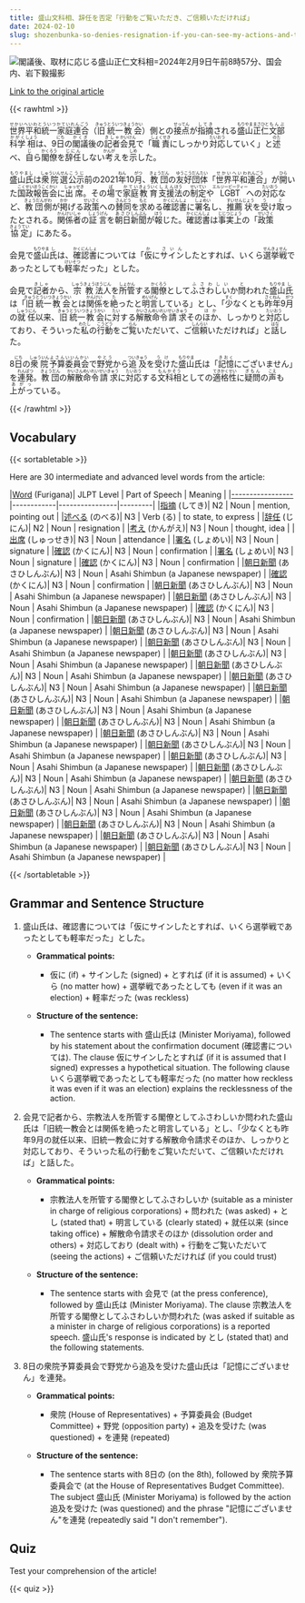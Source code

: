 ```yaml
---
title: 盛山文科相、辞任を否定「行動をご覧いただき、ご信頼いただければ」
date: 2024-02-10
slug: shozenbunka-so-denies-resignation-if-you-can-see-my-actions-and-trust-me
---
```


![閣議後、取材に応じる盛山正仁文科相=2024年2月9日午前8時57分、国会内、岩下毅撮影](https://www.asahicom.jp/imgopt/img/e773764905/comm_L/AS20240209001420.jpg "閣議後、取材に応じる盛山正仁文科相=2024年2月9日午前8時57分、国会内、岩下毅撮影")

[Link to the original article](https://asahi.com/articles/ASS293JP1S29UTIL002.html?iref=pc_national_top__n)

{{< rawhtml >}}
<p><ruby>世界平和統一家庭連合<rt>せかいへいわとういつかていれんごう</rt></ruby>（<ruby>旧<rt>きゅう</rt></ruby><ruby>統一<rt>とういつ</rt></ruby><ruby>教会<rt>きょうかい</rt></ruby>）側との<ruby>接点<rt>せってん</rt></ruby>が<ruby>指摘<rt>してき</rt></ruby>される<ruby>盛山<rt>もりやま</rt></ruby><ruby>正仁<rt>まさひと</rt></ruby><ruby>文部<rt>もんぶ</rt></ruby><ruby>科学<rt>かがく</rt></ruby><ruby>相<rt>しょう</rt></ruby>は、9<ruby>日<rt>にち</rt></ruby>の<ruby>閣議<rt>かくぎ</rt></ruby>後の<ruby>記者<rt>きしゃ</rt></ruby><ruby>会見<rt>かいけん</rt></ruby>で「<ruby>職責<rt>しょくせき</rt></ruby>にしっかり<ruby>対応<rt>たいおう</rt></ruby>していく」と<ruby>述<rt>のた</rt></ruby>べ、<ruby>自<rt>じ</rt></ruby>ら<ruby>閣僚<rt>かくろう</rt></ruby>を<ruby>辞任<rt>じにん</rt></ruby>しない<ruby>考<rt>かんが</rt></ruby>えを<ruby>示<rt>しめ</rt></ruby>した。</p>

<p><ruby>盛山氏<rt>もりやまし</rt></ruby>は<ruby>衆院選<rt>しゅういんせん</rt></ruby><ruby>公示<rt>こうじ</rt></ruby>前の2021<ruby>年<rt>ねん</rt></ruby>10<ruby>月<rt>がつ</rt></ruby>、<ruby>教団<rt>きょうだん</rt></ruby>の<ruby>友好<rt>ゆうこう</rt></ruby><ruby>団体<rt>だんたい</rt></ruby>「<ruby>世界<rt>せかい</rt></ruby><ruby>平和<rt>へいわ</rt></ruby><ruby>連合<rt>れんごう</rt></ruby>」が<ruby>開<rt>ひら</rt></ruby>いた<ruby>国政<rt>こくせい</rt></ruby><ruby>報告<rt>ほうこく</rt></ruby><ruby>会<rt>かい</rt></ruby>に<ruby>出席<rt>しゅっせき</rt></ruby>。その<ruby>場<rt>ば</rt></ruby>で<ruby>家庭<rt>かてい</rt></ruby><ruby>教育<rt>きょういく</rt></ruby><ruby>支援<rt>しえん</rt></ruby><ruby>法<rt>ほう</rt></ruby>の<ruby>制定<rt>せいてい</rt></ruby>や<ruby>LGBT<rt>エルジービーティー</rt></ruby>への<ruby>対応<rt>たいおう</rt></ruby>など、<ruby>教団<rt>きょうだん</rt></ruby><ruby>側<rt>がわ</rt></ruby>が<ruby>掲<rt>かか</rt></ruby>げる<ruby>政策<rt>せいさく</rt></ruby>への<ruby>賛同<rt>さんどう</rt></ruby>を<ruby>求<rt>もと</rt></ruby>める<ruby>確認<rt>かくにん</rt></ruby><ruby>書<rt>しょ</rt></ruby>に<ruby>署名<rt>しょめい</rt></ruby>し、<ruby>推薦<rt>すいせん</rt></ruby><ruby>状<rt>じょう</rt></ruby>を<ruby>受<rt>う</rt></ruby>け<ruby>取<rt>と</rt></ruby>ったとされる。<ruby>関係者<rt>かんけいしゃ</rt></ruby>の<ruby>証言<rt>しょうげん</rt></ruby>を<ruby>朝日<rt>あさひ</rt></ruby><ruby>新聞<rt>しんぶん</rt></ruby>が<ruby>報<rt>ほう</rt></ruby>じた。<ruby>確認<rt>かくにん</rt></ruby><ruby>書<rt>しょ</rt></ruby>は<ruby>事実上<rt>じじつじょう</rt></ruby>の「<ruby>政策<rt>せいさく</rt></ruby><ruby>協定<rt>きょうてい</rt></ruby>」に<ruby>あたる<rt></rt></ruby>。</p>

<p>会見で<ruby>盛山<rt>もりやま</rt>氏<rt>し</rt></ruby>は、<ruby>確認<rt>かくにん</rt>書<rt>しょ</rt>については「<ruby>仮<rt>か</rt>に<ruby>サイン<rt>さいん</rt></ruby>したとすれば、いくら<ruby>選挙<rt>せんきょ</rt>戦<rt>せん</rt></ruby>であったとしても<ruby>軽率<rt>けいそつ</rt></ruby>だった」とした。</p>

<p>会見で<ruby>記者<rt>きしゃ</rt></ruby>から、<ruby>宗教<rt>しゅうきょう</rt></ruby><ruby>法人<rt>ほうじん</rt></ruby>を<ruby>所管<rt>しょかん</rt></ruby>する<ruby>閣僚<rt>かくろう</rt></ruby>として<ruby>ふさわしい<rt>ふさわしい</rt></ruby>か<ruby>問<rt>と</rt></ruby>われた<ruby>盛山<rt>もりやま</rt></ruby><ruby>氏<rt>し</rt></ruby>は「<ruby>旧<rt>きゅう</rt></ruby><ruby>統一<rt>とういつ</rt></ruby><ruby>教会<rt>きょうかい</rt></ruby>とは<ruby>関係<rt>かんけい</rt></ruby>を<ruby>絶<rt>た</rt></ruby>ったと<ruby>明言<rt>めいげん</rt></ruby>している」とし、「<ruby>少<rt>すく</rt></ruby>なくとも<ruby>昨年<rt>さくねん</rt></ruby>9<ruby>月<rt>がつ</rt></ruby>の<ruby>就任<rt>しゅうにん</rt></ruby>以来、<ruby>旧<rt>きゅう</rt></ruby><ruby>統一<rt>とういつ</rt></ruby><ruby>教会<rt>きょうかい</rt></ruby>に<ruby>対<rt>たい</rt></ruby>する<ruby>解散<rt>かいさん</rt></ruby><ruby>命令<rt>めいれい</rt></ruby><ruby>請求<rt>せいきゅう</rt></ruby>その<ruby>ほか<rt>ほか</rt></ruby>、しっかりと<ruby>対応<rt>たいおう</rt></ruby>しており、そういった<ruby>私<rt>わたし</rt></ruby>の<ruby>行動<rt>こうどう</rt></ruby>をご<ruby>覧<rt>らん</rt></ruby>いただいて、ご<ruby>信頼<rt>しんらい</rt></ruby>いただければ」と<ruby>話<rt>はな</rt></ruby>した。</p>

<p>8<ruby>日<rt>にち</rt></ruby>の<ruby>衆院<rt>しゅういん</rt></ruby><ruby>予算<rt>よさん</rt></ruby><ruby>委員会<rt>いいんかい</rt></ruby>で<ruby>野党<rt>やとう</rt></ruby>から<ruby>追及<rt>ついきゅう</rt></ruby>を<ruby>受け<rt>うけ</rt></ruby>た<ruby>盛山<rt>もりやま</rt></ruby>氏は「<ruby>記憶<rt>きおく</rt></ruby>にございません」を<ruby>連発<rt>れんぱつ</rt></ruby>。<ruby>教団<rt>きょうだん</rt></ruby>の<ruby>解散<rt>かいさん</rt></ruby><ruby>命令<rt>めいれい</rt></ruby><ruby>請求<rt>せいきゅう</rt></ruby>に<ruby>対応<rt>たいおう</rt></ruby>する<ruby>文科相<rt>もんかそう</rt></ruby>としての<ruby>適格性<rt>てきかくせい</rt></ruby>に<ruby>疑問<rt>ぎもん</rt></ruby>の<ruby>声<rt>こえ</rt></ruby>も<ruby>上がっ<rt>あがっ</rt></ruby>ている。</p>
{{< /rawhtml >}}

## Vocabulary


{{< sortabletable >}}

Here are 30 intermediate and advanced level words from the article:

|[Word](https://jisho.org/search/Word) (Furigana)| JLPT Level | Part of Speech | Meaning |
|[-----------------](https://jisho.org/search/-----------------)|------------|----------------|---------|
|[指摘](https://jisho.org/search/%E6%8C%87%E6%91%98) (してき)| N2 | Noun | mention, pointing out |
|[述べる](https://jisho.org/search/%E8%BF%B0%E3%81%B9%E3%82%8B) (のべる)| N3 | Verb (る) | to state, to express |
|[辞任](https://jisho.org/search/%E8%BE%9E%E4%BB%BB) (じにん)| N2 | Noun | resignation |
|[考え](https://jisho.org/search/%E8%80%83%E3%81%88) (かんがえ)| N3 | Noun | thought, idea |
|[出席](https://jisho.org/search/%E5%87%BA%E5%B8%AD) (しゅっせき)| N3 | Noun | attendance |
|[署名](https://jisho.org/search/%E7%BD%B2%E5%90%8D) (しょめい)| N3 | Noun | signature |
|[確認](https://jisho.org/search/%E7%A2%BA%E8%AA%8D) (かくにん)| N3 | Noun | confirmation |
|[署名](https://jisho.org/search/%E7%BD%B2%E5%90%8D) (しょめい)| N3 | Noun | signature |
|[確認](https://jisho.org/search/%E7%A2%BA%E8%AA%8D) (かくにん)| N3 | Noun | confirmation |
|[朝日新聞](https://jisho.org/search/%E6%9C%9D%E6%97%A5%E6%96%B0%E8%81%9E) (あさひしんぶん)| N3 | Noun | Asahi Shimbun (a Japanese newspaper) |
|[確認](https://jisho.org/search/%E7%A2%BA%E8%AA%8D) (かくにん)| N3 | Noun | confirmation |
|[朝日新聞](https://jisho.org/search/%E6%9C%9D%E6%97%A5%E6%96%B0%E8%81%9E) (あさひしんぶん)| N3 | Noun | Asahi Shimbun (a Japanese newspaper) |
|[朝日新聞](https://jisho.org/search/%E6%9C%9D%E6%97%A5%E6%96%B0%E8%81%9E) (あさひしんぶん)| N3 | Noun | Asahi Shimbun (a Japanese newspaper) |
|[確認](https://jisho.org/search/%E7%A2%BA%E8%AA%8D) (かくにん)| N3 | Noun | confirmation |
|[朝日新聞](https://jisho.org/search/%E6%9C%9D%E6%97%A5%E6%96%B0%E8%81%9E) (あさひしんぶん)| N3 | Noun | Asahi Shimbun (a Japanese newspaper) |
|[朝日新聞](https://jisho.org/search/%E6%9C%9D%E6%97%A5%E6%96%B0%E8%81%9E) (あさひしんぶん)| N3 | Noun | Asahi Shimbun (a Japanese newspaper) |
|[朝日新聞](https://jisho.org/search/%E6%9C%9D%E6%97%A5%E6%96%B0%E8%81%9E) (あさひしんぶん)| N3 | Noun | Asahi Shimbun (a Japanese newspaper) |
|[朝日新聞](https://jisho.org/search/%E6%9C%9D%E6%97%A5%E6%96%B0%E8%81%9E) (あさひしんぶん)| N3 | Noun | Asahi Shimbun (a Japanese newspaper) |
|[朝日新聞](https://jisho.org/search/%E6%9C%9D%E6%97%A5%E6%96%B0%E8%81%9E) (あさひしんぶん)| N3 | Noun | Asahi Shimbun (a Japanese newspaper) |
|[朝日新聞](https://jisho.org/search/%E6%9C%9D%E6%97%A5%E6%96%B0%E8%81%9E) (あさひしんぶん)| N3 | Noun | Asahi Shimbun (a Japanese newspaper) |
|[朝日新聞](https://jisho.org/search/%E6%9C%9D%E6%97%A5%E6%96%B0%E8%81%9E) (あさひしんぶん)| N3 | Noun | Asahi Shimbun (a Japanese newspaper) |
|[朝日新聞](https://jisho.org/search/%E6%9C%9D%E6%97%A5%E6%96%B0%E8%81%9E) (あさひしんぶん)| N3 | Noun | Asahi Shimbun (a Japanese newspaper) |
|[朝日新聞](https://jisho.org/search/%E6%9C%9D%E6%97%A5%E6%96%B0%E8%81%9E) (あさひしんぶん)| N3 | Noun | Asahi Shimbun (a Japanese newspaper) |
|[朝日新聞](https://jisho.org/search/%E6%9C%9D%E6%97%A5%E6%96%B0%E8%81%9E) (あさひしんぶん)| N3 | Noun | Asahi Shimbun (a Japanese newspaper) |
|[朝日新聞](https://jisho.org/search/%E6%9C%9D%E6%97%A5%E6%96%B0%E8%81%9E) (あさひしんぶん)| N3 | Noun | Asahi Shimbun (a Japanese newspaper) |
|[朝日新聞](https://jisho.org/search/%E6%9C%9D%E6%97%A5%E6%96%B0%E8%81%9E) (あさひしんぶん)| N3 | Noun | Asahi Shimbun (a Japanese newspaper) |
|[朝日新聞](https://jisho.org/search/%E6%9C%9D%E6%97%A5%E6%96%B0%E8%81%9E) (あさひしんぶん)| N3 | Noun | Asahi Shimbun (a Japanese newspaper) |
|[朝日新聞](https://jisho.org/search/%E6%9C%9D%E6%97%A5%E6%96%B0%E8%81%9E) (あさひしんぶん)| N3 | Noun | Asahi Shimbun (a Japanese newspaper) |
|[朝日新聞](https://jisho.org/search/%E6%9C%9D%E6%97%A5%E6%96%B0%E8%81%9E) (あさひしんぶん)| N3 | Noun | Asahi Shimbun (a Japanese newspaper) |
|[朝日新聞](https://jisho.org/search/%E6%9C%9D%E6%97%A5%E6%96%B0%E8%81%9E) (あさひしんぶん)| N3 | Noun | Asahi Shimbun (a Japanese newspaper) |
|[朝日新聞](https://jisho.org/search/%E6%9C%9D%E6%97%A5%E6%96%B0%E8%81%9E) (あさひしんぶん)| N3 | Noun | Asahi Shimbun (a Japanese newspaper) |
|[朝日新聞](https://jisho.org/search/%E6%9C%9D%E6%97%A5%E6%96%B0%E8%81%9E) (あさひしんぶん)| N3 | Noun | Asahi Shimbun (a Japanese newspaper) |
|[朝日新聞](https://jisho.org/search/%E6%9C%9D%E6%97%A5%E6%96%B0%E8%81%9E) (あさひしんぶん)| N3 | Noun | Asahi Shimbun (a Japanese newspaper) |

{{< /sortabletable >}}


## Grammar and Sentence Structure

1. 盛山氏は、確認書については「仮にサインしたとすれば、いくら選挙戦であったとしても軽率だった」とした。

   - **Grammatical points:** 
     - 仮に (if) + サインした (signed) + とすれば (if it is assumed) + いくら (no matter how) + 選挙戦であったとしても (even if it was an election) + 軽率だった (was reckless)

   - **Structure of the sentence:** 
     - The sentence starts with 盛山氏は (Minister Moriyama), followed by his statement about the confirmation document (確認書については). The clause 仮にサインしたとすれば (if it is assumed that I signed) expresses a hypothetical situation. The following clause いくら選挙戦であったとしても軽率だった (no matter how reckless it was even if it was an election) explains the recklessness of the action.

2. 会見で記者から、宗教法人を所管する閣僚としてふさわしいか問われた盛山氏は「旧統一教会とは関係を絶ったと明言している」とし、「少なくとも昨年9月の就任以来、旧統一教会に対する解散命令請求そのほか、しっかりと対応しており、そういった私の行動をご覧いただいて、ご信頼いただければ」と話した。

   - **Grammatical points:** 
     - 宗教法人を所管する閣僚としてふさわしいか (suitable as a minister in charge of religious corporations) + 問われた (was asked) + とし (stated that) + 明言している (clearly stated) + 就任以来 (since taking office) + 解散命令請求そのほか (dissolution order and others) + 対応しており (dealt with) + 行動をご覧いただいて (seeing the actions) + ご信頼いただければ (if you could trust)

   - **Structure of the sentence:** 
     - The sentence starts with 会見で (at the press conference), followed by 盛山氏は (Minister Moriyama). The clause 宗教法人を所管する閣僚としてふさわしいか問われた (was asked if suitable as a minister in charge of religious corporations) is a reported speech. 盛山氏's response is indicated by とし (stated that) and the following statements.

3. 8日の衆院予算委員会で野党から追及を受けた盛山氏は「記憶にございません」を連発。

   - **Grammatical points:** 
     - 衆院 (House of Representatives) + 予算委員会 (Budget Committee) + 野党 (opposition party) + 追及を受けた (was questioned) + を連発 (repeated)

   - **Structure of the sentence:** 
     - The sentence starts with 8日の (on the 8th), followed by 衆院予算委員会で (at the House of Representatives Budget Committee). The subject 盛山氏 (Minister Moriyama) is followed by the action 追及を受けた (was questioned) and the phrase "記憶にございません"を連発 (repeatedly said "I don't remember").

## Quiz

Test your comprehension of the article!

{{< quiz >}}
